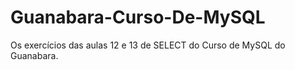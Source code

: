 # Guanabara-Curso-De-MySQL

Os exercícios das aulas 12 e 13 de SELECT do Curso de MySQL do Guanabara.
